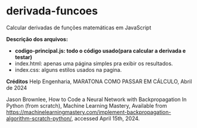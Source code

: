# derivada-funcoes
Calcular derivadas de funções matemáticas em JavaScript

**Descrição dos arquivos:**
  - **codigo-principal.js: todo o código usado(para calcular a derivada e testar)**
  - index.html: apenas uma página simples pra exibir os resultados.
  - index.css: alguns estilos usados na pagina.

**Créditos**
Help Engenharia, MARATONA COMO PASSAR EM CÁLCULO, Abril de 2024

Jason Brownlee, How to Code a Neural Network with Backpropagation In Python (from scratch), Machine Learning Mastery, Available from https://machinelearningmastery.com/implement-backpropagation-algorithm-scratch-python/, accessed April 15th, 2024.